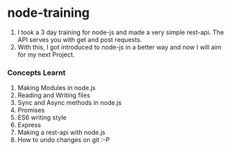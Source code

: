 # node-training

  1. I took a 3 day training for node-js and made a very simple rest-api. The API serves you with get and post requests.
  2. With this, I got introduced to node-js in a better way and now I will aim for my next Project. 
  
 ### Concepts Learnt
 1. Making Modules in node.js
 2. Reading and Writing files
 3. Sync and Async methods in node.js
 4. Promises
 5. ES6 writing style
 6. Express
 7. Making a rest-api with node.js
 8. How to undo changes on git :-P 
 
